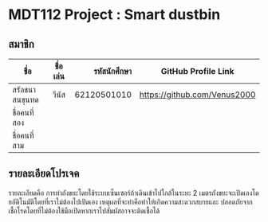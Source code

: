﻿# MDT112 Project : Smart dustbin


## สมาชิก

| ชื่อ                 | ชื่อเล่น             | รหัสนักศึกษา         |GitHub Profile Link | 
| -------------      |:-------------:   | -----:           | ------------------- | 
| สรัลชนา สนขุนทด      | วีนัส               | 62120501010     |https://github.com/Venus2000 |
| ชื่อคนที่สอง           |                   |                 |                             |
| ชื่อคนที่สาม           |                   |                 |                             |





## รายละเอียดโปรเจค

รายละเอียดคือ การทำถังขยะโดยใช้ระบบเซ็นเซอร์ถ้าเดินเข้าไปใกล้ในระยะ 2 เมตรถังขยะจะเปิดเองโดยอัติโนมัติโดยที่เราไม่ต้องไปเปิดเอง เหตุผลที่จะทำคือทำให้เกิดความสะดวกสบายและ
ปลอดภัยจากเชื้อโรคโดยที่ไม่ต้องใช้มือเปิดหากเราไปสัมผัสอาจจะติดเชื้อได้





